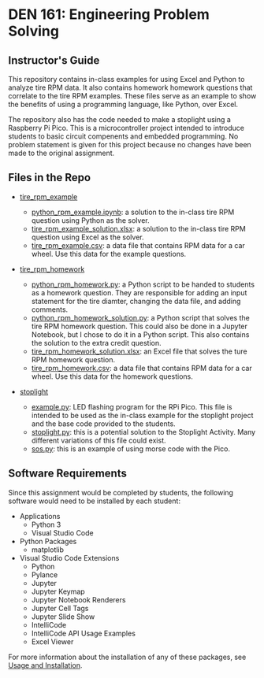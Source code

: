 # DEN 161: Engineering Problem Solving

## Instructor's Guide

This repository contains in-class examples for using Excel and Python to analyze tire RPM data. It also contains homework homework questions that correlate to the tire RPM examples. These files serve as an example to show the benefits of using a programming language, like Python, over Excel.

The repository also has the code needed to make a stoplight using a Raspberry Pi Pico. This is a microcontroller project intended to introduce students to basic circuit compenents and embedded programming. No problem statement is given for this project because no changes have been made to the original assignment.

## Files in the Repo

* [tire_rpm_example](../engineering-problem-solving/tire_rpm_example/)
  * [python_rpm_example.ipynb](../engineering-problem-solving/tire_rpm_example/python_rpm_example.ipynb): a solution to the in-class tire RPM question using Python as the solver.
  * [tire_rpm_example_solution.xlsx](../engineering-problem-solving/tire_rpm_example/tire_rpm_example_solution.xlsx): a solution to the in-class tire RPM question using Excel as the solver.
  * [tire_rpm_example.csv](../engineering-problem-solving/tire_rpm_example/tire_rpm_example.csv): a data file that contains RPM data for a car wheel. Use this data for the example questions.

* [tire_rpm_homework](../engineering-problem-solving/tire_rpm_homework/)
  * [python_rpm_homework.py](../engineering-problem-solving/tire_rpm_homework/python_rpm_homework.py): a Python script to be handed to students as a homework question. They are responsible for adding an input statement for the tire diamter, changing the data file, and adding comments.
  * [python_rpm_homework_solution.py](../engineering-problem-solving/tire_rpm_homework/python_rpm_homework_solution.py): a Python script that solves the tire RPM homework question. This could also be done in a Jupyter Notebook, but I chose to do it in a Python script. This also contains the solution to the extra credit question.
  * [tire_rpm_homework_solution.xlsx](../engineering-problem-solving/tire_rpm_homework/tire_rpm_homework_solution.xlsx): an Excel file that solves the ture RPM homework question.
  * [tire_rpm_homework.csv](../engineering-problem-solving/tire_rpm_homework/tire_rpm_homework.csv): a data file that contains RPM data for a car wheel. Use this data for the homework questions.

* [stoplight](../engineering-problem-solving/stoplight/)
  * [example.py](../engineering-problem-solving/stoplight/example.py): LED flashing program for the RPi Pico. This file is intended to be used as the in-class example for the stoplight project and the base code provided to the students.
  * [stoplight.py](../engineering-problem-solving/stoplight/stoplight.py): this is a potential solution to the Stoplight Activity. Many different variations of this file could exist.
  * [sos.py](../engineering-problem-solving/stoplight/sos.py): this is an example of using morse code with the Pico.

## Software Requirements

Since this assignment would be completed by students, the following software would need to be installed by each student:

* Applications
  * Python 3
  * Visual Studio Code
* Python Packages
  * matplotlib
* Visual Studio Code Extensions
  * Python
  * Pylance
  * Jupyter
  * Jupyter Keymap
  * Jupyter Notebook Renderers
  * Jupyter Cell Tags
  * Jupyter Slide Show
  * IntelliCode
  * IntelliCode API Usage Examples
  * Excel Viewer

For more information about the installation of any of these packages, see [Usage and Installation](../usage_and_installation/).
